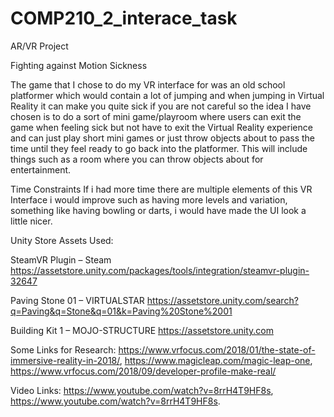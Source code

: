 # COMP210_2_interace_task
AR/VR Project

Fighting against Motion Sickness
 
 
The game that I chose to do my VR interface for was an old school platformer which would contain a lot of jumping and when jumping in Virtual Reality it can make you quite sick if you are not careful so the idea I have chosen is to do a sort of mini game/playroom where users can exit the game when feeling sick but not have to exit the Virtual Reality experience and can just play short mini games or just throw objects about to pass the time until they feel ready to go back into the platformer. This will include things such as a room where you can throw objects about for entertainment.

Time Constraints
If i had more time there are multiple elements of this VR Interface i would improve such as having more levels and variation, something like having bowling or darts, i would have made the UI look a little nicer.

Unity Store Assets Used:

SteamVR Plugin – Steam
https://assetstore.unity.com/packages/tools/integration/steamvr-plugin-32647

Paving Stone 01 – VIRTUALSTAR
https://assetstore.unity.com/search?q=Paving&q=Stone&q=01&k=Paving%20Stone%2001

Building Kit 1 – MOJO-STRUCTURE
https://assetstore.unity.com

 Some Links for Research: 
https://www.vrfocus.com/2018/01/the-state-of-immersive-reality-in-2018/, 
https://www.magicleap.com/magic-leap-one, 
https://www.vrfocus.com/2018/09/developer-profile-make-real/
 
 Video Links: https://www.youtube.com/watch?v=8rrH4T9HF8s, https://www.youtube.com/watch?v=8rrH4T9HF8s.
